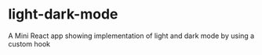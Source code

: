 # light-dark-mode
A Mini React app showing implementation of light and dark mode by using a custom hook
